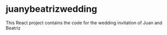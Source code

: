 # juanybeatrizwedding
This React project contains the code for the wedding invitation of Juan and Beatriz
